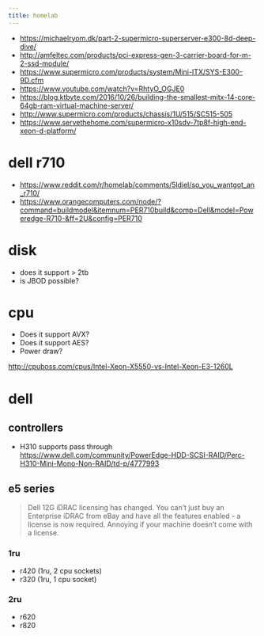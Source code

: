 ```yaml
---
title: homelab
---
```


- https://michaelryom.dk/part-2-supermicro-superserver-e300-8d-deep-dive/
- http://amfeltec.com/products/pci-express-gen-3-carrier-board-for-m-2-ssd-module/
- https://www.supermicro.com/products/system/Mini-ITX/SYS-E300-9D.cfm
- https://www.youtube.com/watch?v=RhtyO_OGJE0
- https://blog.ktbyte.com/2016/10/26/building-the-smallest-mitx-14-core-64gb-ram-virtual-machine-server/
- http://www.supermicro.com/products/chassis/1U/515/SC515-505
- https://www.servethehome.com/supermicro-x10sdv-7tp8f-high-end-xeon-d-platform/

# dell r710
- https://www.reddit.com/r/homelab/comments/5ldiel/so_you_wantgot_an_r710/
- https://www.orangecomputers.com/node/?command=buildmodel&itemnum=PER710build&comp=Dell&model=Poweredge-R710-&ff=2U&config=PER710

# disk
- does it support > 2tb
- is JBOD possible?

# cpu
- Does it support AVX?
- Does it support AES?
- Power draw?


http://cpuboss.com/cpus/Intel-Xeon-X5550-vs-Intel-Xeon-E3-1260L


# dell 

## controllers
- H310 supports pass through https://www.dell.com/community/PowerEdge-HDD-SCSI-RAID/Perc-H310-Mini-Mono-Non-RAID/td-p/4777993

## e5 series
> Dell 12G iDRAC licensing has changed. You can’t just buy an Enterprise iDRAC from eBay and have all the features enabled - a license is now required. Annoying if your machine doesn’t come with a license.

### 1ru
- r420 (1ru, 2 cpu sockets)
- r320 (1ru, 1 cpu socket)  

### 2ru
- r620
- r820


